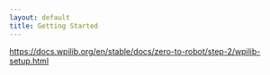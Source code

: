 ```yaml
---
layout: default
title: Getting Started
---
```


https://docs.wpilib.org/en/stable/docs/zero-to-robot/step-2/wpilib-setup.html
